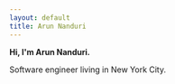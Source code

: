 ```yaml
---
layout: default
title: Arun Nanduri
---
```


**Hi, I'm Arun Nanduri.**

Software engineer living in New York City.
